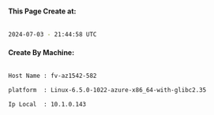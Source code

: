 
   
#### This Page Create at:

```bash

2024-07-03 - 21:44:58 UTC

```

#### Create By Machine:

```bash

Host Name : fv-az1542-582

platform  : Linux-6.5.0-1022-azure-x86_64-with-glibc2.35

Ip Local  : 10.1.0.143

```

